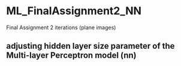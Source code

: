 # ML_FinalAssignment2_NN
Final Assignment 2 iterations (plane images)
## adjusting hidden layer size parameter of the Multi-layer Perceptron model (nn) 
